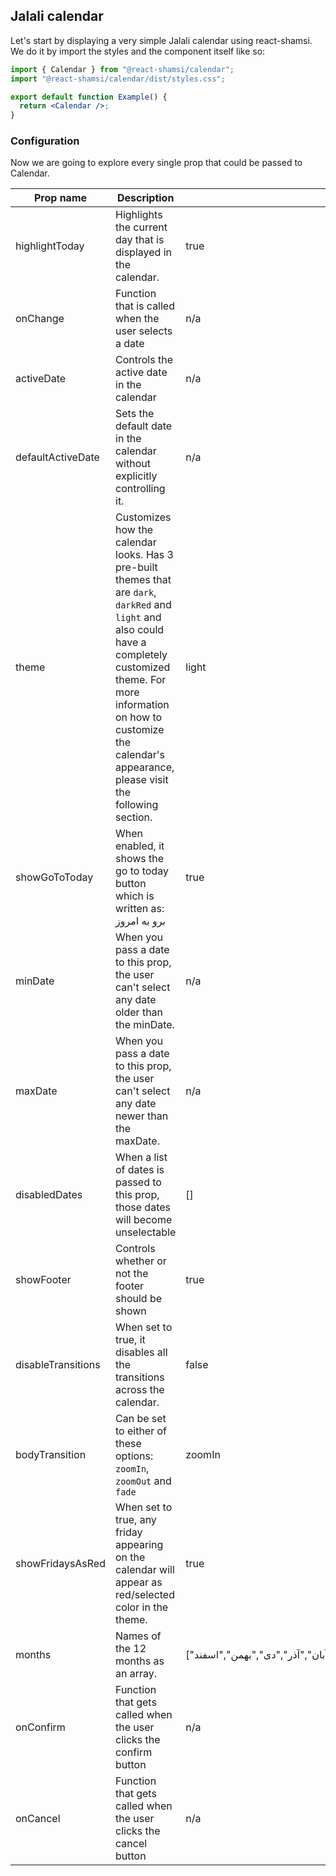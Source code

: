 ## Jalali calendar

Let's start by displaying a very simple Jalali calendar using react-shamsi. We do it by import the styles and the component itself like so:

```jsx
import { Calendar } from "@react-shamsi/calendar";
import "@react-shamsi/calendar/dist/styles.css";

export default function Example() {
  return <Calendar />;
}
```

### Configuration

Now we are going to explore every single prop that could be passed to Calendar.

| Prop name          | Description                                                                                                                                                                                                                                                 | Default value                                                                                 |
| ------------------ | ----------------------------------------------------------------------------------------------------------------------------------------------------------------------------------------------------------------------------------------------------------- | --------------------------------------------------------------------------------------------- |
| highlightToday     | Highlights the current day that is displayed in the calendar.                                                                                                                                                                                               | true                                                                                          |
| onChange           | Function that is called when the user selects a date                                                                                                                                                                                                        | n/a                                                                                           |
| activeDate         | Controls the active date in the calendar                                                                                                                                                                                                                    | n/a                                                                                           |
| defaultActiveDate  | Sets the default date in the calendar without explicitly controlling it.                                                                                                                                                                                    | n/a                                                                                           |
| theme              | Customizes how the calendar looks. Has 3 pre-built themes that are `dark`, `darkRed` and `light` and also could have a completely customized theme. For more information on how to customize the calendar's appearance, please visit the following section. | light                                                                                         |
| showGoToToday      | When enabled, it shows the go to today button which is written as: برو به امروز                                                                                                                                                                             | true                                                                                          |
| minDate            | When you pass a date to this prop, the user can't select any date older than the minDate.                                                                                                                                                                   | n/a                                                                                           |
| maxDate            | When you pass a date to this prop, the user can't select any date newer than the maxDate.                                                                                                                                                                   | n/a                                                                                           |
| disabledDates      | When a list of dates is passed to this prop, those dates will become unselectable                                                                                                                                                                           | []                                                                                            |
| showFooter         | Controls whether or not the footer should be shown                                                                                                                                                                                                          | true                                                                                          |
| disableTransitions | When set to true, it disables all the transitions across the calendar.                                                                                                                                                                                      | false                                                                                         |
| bodyTransition     | Can be set to either of these options: `zoomIn`, `zoomOut` and `fade`                                                                                                                                                                                       | zoomIn                                                                                        |
| showFridaysAsRed   | When set to true, any friday appearing on the calendar will appear as red/selected color in the theme.                                                                                                                                                      | true                                                                                          |
| months             | Names of the 12 months as an array.                                                                                                                                                                                                                         | ["فروردین","اردیبهشت","خرداد","تیر","مرداد","شهریور","مهر","آبان","آذر","دی","بهمن","اسفند",] |
| onConfirm          | Function that gets called when the user clicks the confirm button                                                                                                                                                                                           | n/a                                                                                           |
| onCancel           | Function that gets called when the user clicks the cancel button                                                                                                                                                                                            | n/a                                                                                           |